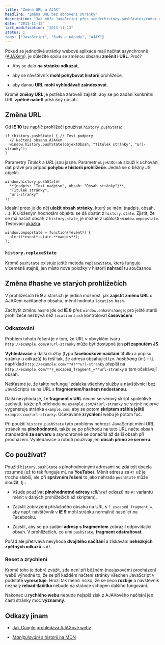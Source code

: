 ```yaml
---
title: "Změna URL a AJAX"
headline: "Změna URL bez obnovení stránky"
description: "Jak může JavaScript přes <code>history.pushState</code> změnit URL stránky bez znovunačtení."
date: "2013-11-13"
last_modification: "2013-11-13"
status: 1
tags: ["JavaScript", "Rady a nápady", "AJAX"]
---
```


Pokud se jednotlivé stránky webové aplikace mají načítat asynchronně ([AJAXem](/ajax)), je důležité spolu se změnou obsahu **změnit i URL**. Proč?

  - Aby se dalo **na stránku odkázat**,

  - aby se návštěvník **mohl pohybovat historií** prohlížeče,

  - aby danou **URL mohl vyhledávač zaindexovat**.

Kromě **změny URL** je potřeba zároveň zajistit, aby se po zadání konkrétní URL **zpětně načetl** příslušný obsah.

## Změna URL

Od **IE 10** lze napříč prohlížeči používat `history.pushState`:

```
if (history.pushState) { // Test podpory
  // Načtení obsahu AJAXem
  window.history.pushState(objektObsah, "Titulek stránky", "url-stranky");
}
```

Parametry *Titulek* a *URL* jsou jasné. Parametr `objektObsah` slouží k uchování dat právě pro případ **pohybu v historii prohlížeče**. Jedná se o běžný JS objekt:

```
window.history.pushState(
  **{nadpis: "Text nadpisu", obsah: "Obsah stránky"}**, 
  "Titulek stránky", 
  "url-stranky"
);
```

Ideální proto je do něj **uložit obsah stránky**, který se mění (nadpis, obsah, …). K uloženým hodnotám objektu se dá dostat z `history.state`. Zjistit, že se má načíst obsah z `history.state`, je možné z události `window.onpopstate`. Testovací [ukázka](http://kod.djpw.cz/apq-).

```
window.onpopstate = function(*event*) {
  alert(*event*.state.**nadpis**);
};
```

### `history.replaceState`

Kromě `pushState` existuje ještě metoda `replaceState`, která funguje víceméně stejně, jen místo nové položky v historii **nahradí** tu současnou.

## Změna #hashe ve starých prohlížečích

V prohlížečích **IE 9** a starších je jediná možnost, jak **zajistit změnu URL** u AJAXem načítaného obsahu, měnit hodnotu `location.hash`.

Zachytit změnu `hash`e jde od **IE 8** přes `window.onhashchange`; pro ještě starší prohlížeče nezbývá než `location.hash` kontrolovat **časovačem**.

### Odkazování

Problém tohoto řešení je v tom, že URL v obvyklém tvaru `http://example.com/#!url-stranky` může být dostupná jen **při zapnutém JS**.

**Vyhledávače** a další služby (typu **facebookové načítání** titulku a popisu stránky u odkazů) to řeší tak, že adresu obsahující tzv. *hashbang* (`#!`) – tj. například `http://example.com/**#!**url-stranky` přepíší na `http://example.com/**?_escaped_fragment_=**url-stranky` a tam očekávají obsah.

Nešťastné je, že takto nefungují zdaleka všechny služby a návštěvníci bez JavaScriptu se na URL s **fragmentem/hashem nedostanou**.

Další nevýhoda je, že **fragment v URL** neumí serverový skript spolehlivě zachytit, takže při příchodu na `example.com/#!url-stranky` se stejně nejprve vygeneruje stránka `example.com`, aby se potom **skriptem stáhla ještě** `example.com/url-stranky`. Očekávané **zrychlení** webu je potom fuč.

Při použítí `history.pushState` tyto problémy nehrozí. JavaScript mění URL stránek na **plnohodnotné**, takže se po příchodu na tuto URL načte obsah standardně **ze serveru** a asynchronně se donačítá až další obsah při procházení. Vyhledávače a roboti používají jen **obsah přímo ze serveru**.

## Co používat?

Použití `history.pushState` s plnohodnotnými adresami se zdá být docela rozumné (už to tak funguje mj. na **YouTube**). Měnit adresu za `#!` už je trochu slabší, ale při **správném řešení** to jako náhrada `pushState` může sloužit, tj.:

  - Všude používat **plnohodnotné adresy** (cíl/`href` odkazů na `#!` variantu měnit v daných prohlížečích až skriptem).

  - Zajistit zobrazení příslušného obsahu na URL s `?_escaped_fragment_=`, aby např. návštěvník v **IE 9** mohl stránku normálně nasdílet na Facebooku.

  - Zajistit, aby se po zadání **adresy s fragmentem** zobrazil odpovídající obsah. V prohlížečích, co umí `pushState`, **fragment odstraňovat**.

Pořád ale přetrvává nevýhoda **dvojitého načítání** a získávání **nehezkých zpětných odkazů** s `#!`.

### Reset a zrychlení

Kromě toho je dobré zvážit, zda není při běžném (neajaxovém) procházení webů výhodné to, že se při každém načtení stránky všechen JavaScript v podstatě **vyresetuje**. Hrozí tak menší risiko, že se něco **rozbije** a návštěvník neznalý **reload tlačítka** nebude na stránce schopen dalšího fungování.

Nakonec u **rychlého webu** nebude nejspíš zisk z AJAXového načítání jen části stránky moc **významný**.

## Odkazy jinam

  - [Jak Google prohledává AJAXové weby](https://developers.google.com/webmasters/ajax-crawling/docs/getting-started)

  - [*Manipulování* s historií na MDN](https://developer.mozilla.org/en-US/docs/Web/Guide/API/DOM/Manipulating_the_browser_history)